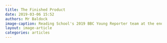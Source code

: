 ```yaml
---
title: The Finished Product
date: 2019-03-06 15:52
authors: Mr Baldock
image-caption: Reading School's 2019 BBC Young Reporter team at the end of the day
layout: image-article
categories: articles
---
```

